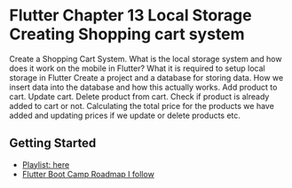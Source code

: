 # Flutter Chapter 13 Local Storage Creating Shopping cart system

Create a Shopping Cart System.
What is the local storage system and how does it work on the mobile in Flutter?
What it is required to setup local storage in Flutter
Create a project and a database for storing data.
How we insert data into the database and how this actually works.
Add product to cart.
Update cart.
Delete product from cart.
Check if product is already added to cart or not.
Calculating the total price for the products we have added and updating prices if we update or delete products etc.

## Getting Started
- [Playlist: here ](https://www.youtube.com/playlist?list=PLFyjjoCMAPtz9TKMIz1Wty1DQXs8mEsMm)
- [Flutter Boot Camp Roadmap I follow ](https://github.com/axiftaj/Flutter-Bootcamp-Roadmap)
